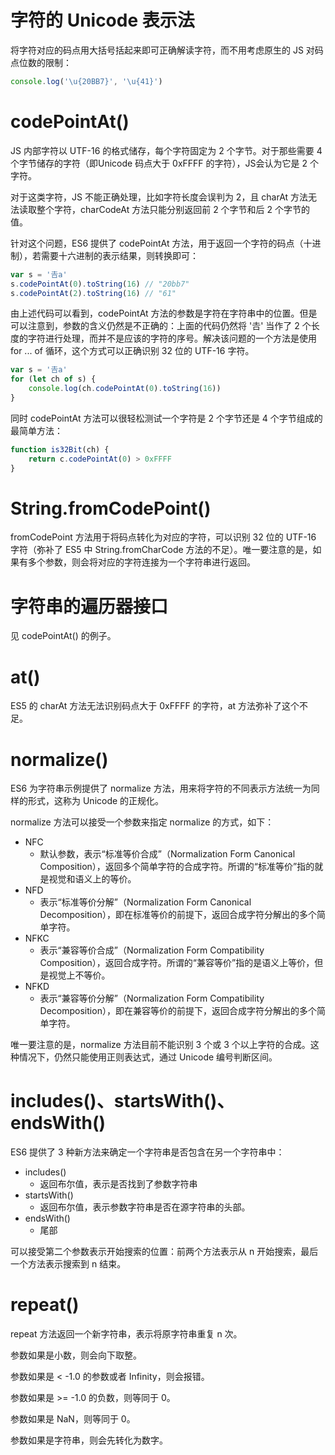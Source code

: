 # 字符的 Unicode 表示法

将字符对应的码点用大括号括起来即可正确解读字符，而不用考虑原生的 JS 对码点位数的限制：

```js
console.log('\u{20BB7}', '\u{41}')
```

# codePointAt()

JS 内部字符以 UTF-16 的格式储存，每个字符固定为 2 个字节。对于那些需要 4 个字节储存的字符（即Unicode 码点大于 0xFFFF 的字符），JS会认为它是 2 个字符。

对于这类字符，JS 不能正确处理，比如字符长度会误判为 2，且 charAt 方法无法读取整个字符，charCodeAt 方法只能分别返回前 2 个字节和后 2 个字节的值。

针对这个问题，ES6 提供了 codePointAt 方法，用于返回一个字符的码点（十进制），若需要十六进制的表示结果，则转换即可：

```js
var s = '𠮷a'
s.codePointAt(0).toString(16) // "20bb7"
s.codePointAt(2).toString(16) // "61"
```

由上述代码可以看到，codePointAt 方法的参数是字符在字符串中的位置。但是可以注意到，参数的含义仍然是不正确的：上面的代码仍然将 '𠮷' 当作了 2 个长度的字符进行处理，而并不是应该的字符的序号。解决该问题的一个方法是使用 for ... of 循环，这个方式可以正确识别 32 位的 UTF-16 字符。

```js
var s = '𠮷a'
for (let ch of s) {
    console.log(ch.codePointAt(0).toString(16))
}
```

同时 codePointAt 方法可以很轻松测试一个字符是 2 个字节还是 4 个字节组成的最简单方法：

```js
function is32Bit(ch) {
    return c.codePointAt(0) > 0xFFFF
}
```

# String.fromCodePoint()

fromCodePoint 方法用于将码点转化为对应的字符，可以识别 32 位的 UTF-16 字符（弥补了 ES5 中 String.fromCharCode 方法的不足）。唯一要注意的是，如果有多个参数，则会将对应的字符连接为一个字符串进行返回。

# 字符串的遍历器接口

见 codePointAt() 的例子。

# at()

ES5 的 charAt 方法无法识别码点大于 0xFFFF 的字符，at 方法弥补了这个不足。

# normalize()

ES6 为字符串示例提供了 normalize 方法，用来将字符的不同表示方法统一为同样的形式，这称为 Unicode 的正规化。

normalize 方法可以接受一个参数来指定 normalize 的方式，如下：

+ NFC
  + 默认参数，表示“标准等价合成”（Normalization Form Canonical Composition），返回多个简单字符的合成字符。所谓的“标准等价”指的就是视觉和语义上的等价。
+ NFD
  + 表示“标准等价分解”（Normalization Form Canonical Decomposition），即在标准等价的前提下，返回合成字符分解出的多个简单字符。
+ NFKC
  + 表示“兼容等价合成”（Normalization Form Compatibility Composition），返回合成字符。所谓的“兼容等价”指的是语义上等价，但是视觉上不等价。
+ NFKD
  + 表示“兼容等价分解”（Normalization Form Compatibility Decomposition），即在兼容等价的前提下，返回合成字符分解出的多个简单字符。

唯一要注意的是，normalize 方法目前不能识别 3 个或 3 个以上字符的合成。这种情况下，仍然只能使用正则表达式，通过 Unicode 编号判断区间。

# includes()、startsWith()、endsWith()

ES6 提供了 3 种新方法来确定一个字符串是否包含在另一个字符串中：

+ includes()
  + 返回布尔值，表示是否找到了参数字符串
+ startsWith()
  + 返回布尔值，表示参数字符串是否在源字符串的头部。
+ endsWith()
  + 尾部

可以接受第二个参数表示开始搜索的位置：前两个方法表示从 n 开始搜索，最后一个方法表示搜索到 n 结束。

# repeat()

repeat 方法返回一个新字符串，表示将原字符串重复 n 次。

参数如果是小数，则会向下取整。

参数如果是 < -1.0 的参数或者 Infinity，则会报错。

参数如果是 >= -1.0 的负数，则等同于 0。

参数如果是 NaN，则等同于 0。

参数如果是字符串，则会先转化为数字。

